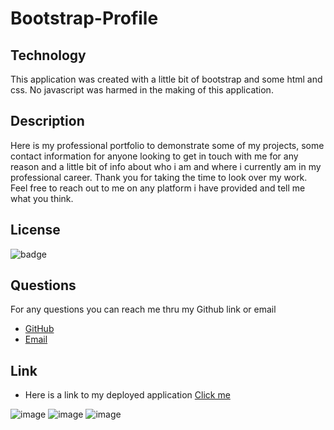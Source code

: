 # Bootstrap-Profile

## Technology

This application was created with a little bit of bootstrap and some html and css. No
javascript was harmed in the making of this application.

## Description

Here is my professional portfolio to demonstrate some of my projects, some contact information
for anyone looking to get in touch with me for any reason and a little bit of info about who
i am and where i currently am in my professional career. Thank you for taking the time to look
over my work. Feel free to reach out to me on any platform i have provided and tell me what you
think.

## License

![badge](https://img.shields.io/static/v1?label=license&message=MIT&color=green)

## Questions

For any questions you can reach me thru my Github link or email

- [GitHub](https://github.com/bcrisp084)
- [Email](crispb73001@gamil.com)

## Link

- Here is a link to my deployed application [Click me](https://bcrisp084.github.io/Profile/portfolio.html)

![image](https://user-images.githubusercontent.com/73912705/111565594-067fea80-8772-11eb-8bd8-434420cd6b0b.png)
![image](https://user-images.githubusercontent.com/73912705/111565669-26afa980-8772-11eb-85bd-063d14061b7c.png)
![image](https://user-images.githubusercontent.com/73912705/111565716-38914c80-8772-11eb-9046-9d07541dea04.png)
